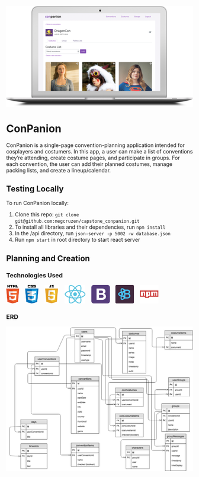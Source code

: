 <img src="./src/images/conpanion.png" alt="ConPanion" title="ConPanion" width="1000px">

# ConPanion
ConPanion is a single-page convention-planning application intended for cosplayers and costumers. In this app, a user can make a list of conventions they’re attending, create costume pages, and participate in groups. For each convention, the user can add their planned costumes, manage packing lists, and create a lineup/calendar.

## Testing Locally
To run ConPanion locally:

1. Clone this repo: `git clone git@github.com:megcruzen/capstone_conpanion.git`
1. To install all libraries and their dependencies, run `npm install`
1. In the /api directory, run `json-server -p 5002 -w database.json`
1. Run `npm start` in root directory to start react server

## Planning and Creation
### Technologies Used
<img src="./src/images/html5.png" alt="HTML5" title="HTML5" height="50px">&nbsp;&nbsp;&nbsp;&nbsp;<img src="./src/images/CSS3.png" alt="CSS3" title="CSS3" height="50px">&nbsp;&nbsp;&nbsp;&nbsp;<img src="./src/images/js.jpg" alt="Javascript" title="Javascript" height="50px">&nbsp;&nbsp;&nbsp;&nbsp;<img src="./src/images/react.png" alt="React" title="React" height="50px">&nbsp;&nbsp;&nbsp;&nbsp;<img src="./src/images/bootstrap.png" alt="Bootstrap" title="Bootstrap" height="50px">&nbsp;&nbsp;&nbsp;&nbsp;<img src="./src/images/reactstrap-purple.png" alt="Reactstrap" title="Reactstrap" height="50px">&nbsp;&nbsp;&nbsp;&nbsp;<img src="./src/images/npm.png" alt="NPM" title="NPM" height="50px">

### ERD
<img src="./src/images/ERD.jpg" alt="ERD" title="ERD" width="1000px">
